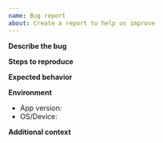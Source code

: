```yaml
---
name: Bug report
about: Create a report to help us improve
---
```


**Describe the bug**

**Steps to reproduce**

**Expected behavior**

**Environment**

- App version:
- OS/Device:

**Additional context**
